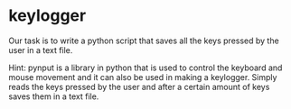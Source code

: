 # keylogger

Our task is to write a python script that saves all the keys pressed by the user in a text file.

Hint: pynput is a library in python that is used to control the keyboard and mouse movement and it can also be used in making a keylogger. Simply reads the keys pressed by the user and after a certain amount of keys saves them in a text file.
